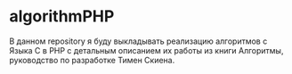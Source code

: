 # algorithmPHP

В данном repository я буду выкладывать реализацию алгоритмов с Языка C в PHP с детальным описанием их работы из книги Алгоритмы, руководство по разработке Тимен Скиена.
